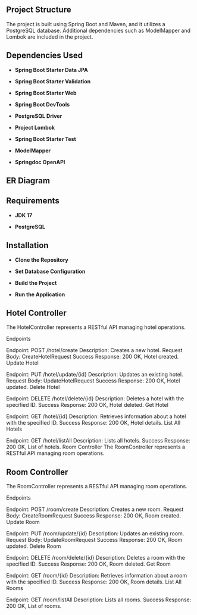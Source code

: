 ## Project Structure 

The project is built using Spring Boot and Maven, and it utilizes a PostgreSQL database. Additional dependencies such as ModelMapper and Lombok are included in the project. 

## Dependencies Used 

- **Spring Boot Starter Data JPA**  

- **Spring Boot Starter Validation**  

- **Spring Boot Starter Web**  

- **Spring Boot DevTools**  

- **PostgreSQL Driver**  

- **Project Lombok**  

- **Spring Boot Starter Test**  

- **ModelMapper**  

- **Springdoc OpenAPI**  

 

## ER Diagram 

 

## Requirements 

- **JDK 17** 

- **PostgreSQL** 

 

## Installation 

- **Clone the Repository** 

- **Set Database Configuration** 

- **Build the Project**  

- **Run the Application**

## Hotel Controller
The HotelController represents a RESTful API managing hotel operations.

Endpoints

Endpoint: POST /hotel/create
Description: Creates a new hotel.
Request Body: CreateHotelRequest
Success Response: 200 OK, Hotel created.
Update Hotel

Endpoint: PUT /hotel/update/{id}
Description: Updates an existing hotel.
Request Body: UpdateHotelRequest
Success Response: 200 OK, Hotel updated.
Delete Hotel

Endpoint: DELETE /hotel/delete/{id}
Description: Deletes a hotel with the specified ID.
Success Response: 200 OK, Hotel deleted.
Get Hotel

Endpoint: GET /hotel/{id}
Description: Retrieves information about a hotel with the specified ID.
Success Response: 200 OK, Hotel details.
List All Hotels

Endpoint: GET /hotel/listAll
Description: Lists all hotels.
Success Response: 200 OK, List of hotels.
Room Controller
The RoomController represents a RESTful API managing room operations.

## Room Controller
The RoomController represents a RESTful API managing room operations.

Endpoints

Endpoint: POST /room/create
Description: Creates a new room.
Request Body: CreateRoomRequest
Success Response: 200 OK, Room created.
Update Room

Endpoint: PUT /room/update/{id}
Description: Updates an existing room.
Request Body: UpdateRoomRequest
Success Response: 200 OK, Room updated.
Delete Room

Endpoint: DELETE /room/delete/{id}
Description: Deletes a room with the specified ID.
Success Response: 200 OK, Room deleted.
Get Room

Endpoint: GET /room/{id}
Description: Retrieves information about a room with the specified ID.
Success Response: 200 OK, Room details.
List All Rooms

Endpoint: GET /room/listAll
Description: Lists all rooms.
Success Response: 200 OK, List of rooms.

